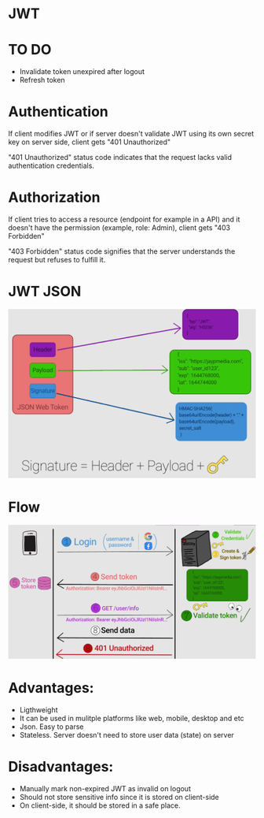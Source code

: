 # JWT

# TO DO

* Invalidate token unexpired after logout
* Refresh token

# Authentication

If client modifies JWT or if server doesn't validate JWT using its own secret key on server side, client gets "401 Unauthorized"

"401 Unauthorized" status code indicates that the request lacks valid authentication credentials. 

# Authorization

If client tries to access a resource (endpoint for example in a API) and it doesn't have the permission (example, role: Admin), client gets "403 Forbidden"

"403 Forbidden" status code signifies that the server understands the request but refuses to fulfill it.

# JWT JSON

![JWT](./image-1.png)

# Flow

![JWT flow](./image-2.png)

# Advantages:

- Ligthweight
- It can be used in mulitple platforms like web, mobile, desktop and etc
- Json. Easy to parse
- Stateless. Server doesn't need to store user data (state) on server 

# Disadvantages:

- Manually mark non-expired JWT as invalid on logout
- Should not store sensitive info since it is stored on client-side
- On client-side, it should be stored in a safe place.
